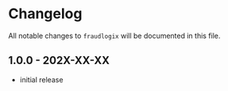 # Changelog

All notable changes to `fraudlogix` will be documented in this file.

## 1.0.0 - 202X-XX-XX

- initial release
